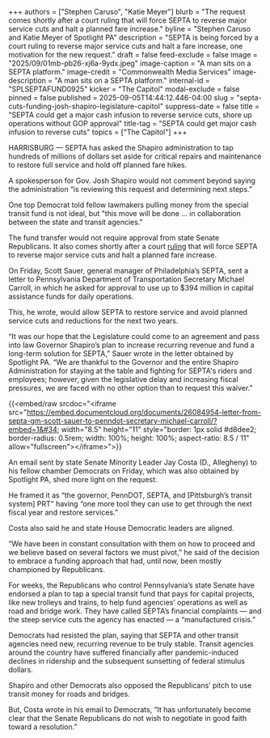 +++
authors = ["Stephen Caruso", "Katie Meyer"]
blurb = "The request comes shortly after a court ruling that will force SEPTA to reverse major service cuts and halt a planned fare increase."
byline = "Stephen Caruso and Katie Meyer of Spotlight PA"
description = "SEPTA is being forced by a court ruling to reverse major service cuts and halt a fare increase, one motivation for the new request."
draft = false
feed-exclude = false
image = "2025/09/01mb-pb26-xj6a-9ydx.jpeg"
image-caption = "A man sits on a SEPTA platform."
image-credit = "Commonwealth Media Services"
image-description = "A man sits on a SEPTA platform."
internal-id = "SPLSEPTAFUND0925"
kicker = "The Capitol"
modal-exclude = false
pinned = false
published = 2025-09-05T14:44:12.446-04:00
slug = "septa-cuts-funding-josh-shapiro-legislature-capitol"
suppress-date = false
title = "SEPTA could get a major cash infusion to reverse service cuts, shore up operations without GOP approval"
title-tag = "SEPTA could get major cash infusion to reverse cuts"
topics = ["The Capitol"]
+++

HARRISBURG — SEPTA has asked the Shapiro administration to tap hundreds of millions of dollars set aside for critical repairs and maintenance to restore full service and hold off planned fare hikes.

A spokesperson for Gov. Josh Shapiro would not comment beyond saying the administration “is reviewing this request and determining next steps.”

One top Democrat told fellow lawmakers pulling money from the special transit fund is not ideal, but &#34;this move will be done ... in collaboration between the state and transit agencies.&#34;

The fund transfer would not require approval from state Senate Republicans. It also comes shortly after a court <a href="https://www.spotlightpa.org/news/2025/09/septa-philadelphia-cuts-service-restored-court-order-capitol/">ruling</a> that will force SEPTA to reverse major service cuts and halt a planned fare increase.

On Friday, Scott Sauer, general manager of Philadelphia’s SEPTA, sent a letter to Pennsylvania Department of Transportation Secretary Michael Carroll, in which he asked for approval to use up to $394 million in capital assistance funds for daily operations.

This, he wrote, would allow SEPTA to restore service and avoid planned service cuts and reductions for the next two years.

“It was our hope that the Legislature could come to an agreement and pass into law Governor Shapiro’s plan to increase recurring revenue and fund a long-term solution for SEPTA,” Sauer wrote in the letter obtained by Spotlight PA. “We are thankful to the Governor and the entire Shapiro Administration for staying at the table and fighting for SEPTA&#39;s riders and employees; however, given the legislative delay and increasing fiscal pressures, we are faced with no other option than to request this waiver.”

{{<embed/raw srcdoc="&lt;iframe src=&#34;https://embed.documentcloud.org/documents/26084954-letter-from-septa-gm-scott-sauer-to-penndot-secretary-michael-carroll/?embed=1&#34; width=&#34;8.5&#34; height=&#34;11&#34; style=&#34;border: 1px solid #d8dee2; border-radius: 0.5rem; width: 100%; height: 100%; aspect-ratio: 8.5 / 11&#34; allow=&#34;fullscreen&#34;&gt;&lt;/iframe&gt;">}}

An email sent by state Senate Minority Leader Jay Costa (D., Allegheny) to his fellow chamber Democrats on Friday, which was also obtained by Spotlight PA, shed more light on the request.

He framed it as “the governor, PennDOT, SEPTA, and \[Pittsburgh’s transit system\] PRT” having “one more tool they can use to get through the next fiscal year and restore services.”

Costa also said he and state House Democratic leaders are aligned.

“We have been in constant consultation with them on how to proceed and we believe based on several factors we must pivot,” he said of the decision to embrace a funding approach that had, until now, been mostly championed by Republicans.

For weeks, the Republicans who control Pennsylvania’s state Senate have endorsed a plan to tap a special transit fund that pays for capital projects, like new trolleys and trains, to help fund agencies’ operations as well as road and bridge work. They have called SEPTA’s financial complaints — and the steep service cuts the agency has enacted —&nbsp;a “manufactured crisis.”

Democrats had resisted the plan, saying that SEPTA and other transit agencies need new, recurring revenue to be truly stable. Transit agencies around the country have suffered financially after pandemic-induced declines in ridership and the subsequent sunsetting of federal stimulus dollars.

Shapiro and other Democrats also opposed the Republicans’ pitch to use transit money for roads and bridges.

But, Costa wrote in his email to Democrats, “It has unfortunately become clear that the Senate Republicans do not wish to negotiate in good faith toward a resolution.”

